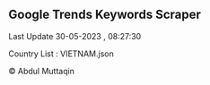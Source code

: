 

## Google Trends Keywords Scraper 
 
Last Update 30-05-2023 , 08:27:30

Country List :
VIETNAM.json



© Abdul Muttaqin 
